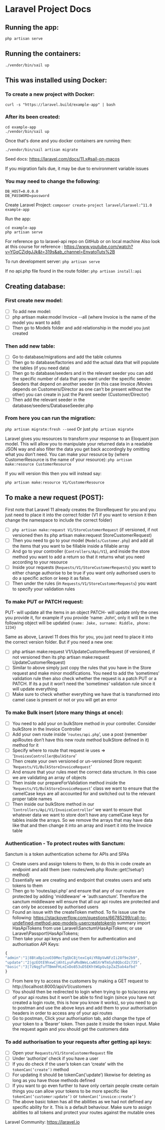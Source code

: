 # Laravel Project Docs

## Running the app:

```
php artisan serve
```

## Running the containers:

```
./vendor/bin/sail up
```

## This was installed using Docker:

### To create a new project with Docker:

`curl -s "https://laravel.build/example-app" | bash`

### After its been created:

```
cd example-app
./vendor/bin/sail up
```

Once that's done and you docker containers are running then:

`./vendor/bin/sail artisan migrate`

Seed docs: https://laravel.com/docs/11.x#sail-on-macos

If you migration fails due, it may be due to environment variable issues

### You may need to change the following:

```
DB_HOST=0.0.0.0
DB_PASSWORD=password
```

Create Laravel Project:
`composer create-project laravel/laravel:^11.0 example-app`

Run the app:

```
cd example-app
php artisan serve
```

For reference go to laravel-api repo on GitHub or on local machine
Also look at this course for reference : https://www.youtube.com/watch?v=YGqCZjdgJJk&t=319s&ab_channel=EnvatoTuts%2B

To run development server:
`php artisan serve`

If no api.php file found in the route folder:
`php artisan install:api`

## Creating database:

### First create new model:

-   [ ] To add new model:
-   [ ] php artisan make:model Invoice --all (where Invoice is the name of the model you want to add)
-   [ ] Then go to Models folder and add relationship in the model you just created

### Then add new table:

-   [ ] Go to database/migrations and add the table columns
-   [ ] Then go to database/factories and add the actual data that will populate the tables (if you need data)
-   [ ] Then go to database/seeders and in the relevant seeder you can add the specific number of data that you want under the specific seeder. Seeders that depend on another seeder (in this case Invoice /Movies depends on Customers/Director as one can’t be present without the other) you can create in just the Parent seeder (Customer/Director)
-   [ ] Then add the relevant seeder in the database/seeders/DatabaseSeeder.php

### From here you can run the migration:

`php artisan migrate:fresh --seed`
Or just
`php artisan migrate`

Laravel gives you resources to transform your response to an Eloquent json model. This will allow you to manipulate your returned data in a readable JSON way and also filter the data you get back accordingly by omitting what you don’t need.
You can make your resource by (where CustomerResource is the name of your resource):
`php artisan make:resource CustomerResource `

If you will version this then you will instead say:

`php artisan make:resource V1/CustomerResource`

## To make a new request (POST):

First note that Laravel 11 already creates the StoreRequest for you and you just need to place it into the correct folder (V1 if you want to version it then change the namespace to include the correct folder)

-   [ ] `php artisan make:request V1/StoreCustomerRequest` (if versioned, if not versioned then its php artisan make:request StoreCustomerRequest)
-   [ ] Then you need to go to your model (`Models/Customer.php`) and add all the items that you want to be fillable inside a fillable array
-   [ ] And go to your controller (`Controllers/Api/V1`), and inside the store method you want to add a return so that it returns what you need according to your resource
-   [ ] Inside your requests (`Requests/V1/StoreCustomerRequests`) you want to either change authorise to be true if you want only authorised users to do a specific action or keep it as false.
-   [ ] Then under the rules (in `Requests/V1/StoreCustomerRequests`) you want to specify your validation rules

### To make PUT or PATCH request:

PUT- will update all the items in an object
PATCH- will update only the ones you provide it, for example if you provide ‘name: John’, only it will be in the following object will be updated
`{name: Jake, surname: Riddle, phone: 1234} `

Same as above, Laravel 11 does this for you, you just need to place it into the correct version folder. But if you need a new one:

-   [ ] php artisan make:request V1/UpdateCustomerRequest (if versioned, if not versioned then its php artisan make:request UpdateCustomerRequest)
-   [ ] Similar to above simply just copy the rules that you have in the Store request and make minor modifications. You need to add the ‘sometimes’ validation rule then also check whether the request is a patch PUT or a PATCH. If its a put it won’t need the ‘sometimes’ validation rule since it will update everything
-   [ ] Make sure to check whether everything we have that is transformed into camel case is present or not or you will get an error

### To make Bulk insert (store many things at once):

-   [ ] You need to add your on bulkStore method in your controller. Consider bulkStore in the Invoice Controller
-   [ ] Add your own route inside ‘`routes/api.php`’, use a post (remember apiRoutes don’t have this new route method bulkStore defined in it) method for it
-   [ ] Specify where to route that request ie uses => ‘`InvoicesController@bulkStore`’
-   [ ] Then create your own versioned or un-versioned Store request: ‘`Requests/V1/BulkStoreInvoiceRequest`’
-   [ ] And ensure that your rules meet the correct data structure. In this case we are validating an array of objects
-   [ ] Then inside our prepareForValidation method inside the ‘`Requests/V1/BulkStoreInvoiceRequest`’ class we want to ensure that the camelCase keys are all accounted for and switched out to the relevant proper table names
-   [ ] Then inside our bulkStore method in our ‘`Controllers/Api/V1/InvoiceController`’ we want to ensure that whatever data we want to store don’t have any camelCase keys for tables inside the arrays. So we remove the arrays that may have data like that and then change it into an array and insert it into the Invoice table

### Authentication - To protect routes with Sanctum:

Sanctum is a token authentication scheme for APIs and SPAs

-   [ ] Create users and assign tokens to them, to do this in code create an endpoint and add them (see: routes/web.php Route::get(‘/setup’) method)
-   [ ] Essentially we are creating and endpoint that creates users and sets tokens to them
-   [ ] Then go to ‘routes/api.php’ and ensure that any of our routes are protected by adding 'middleware' => 'auth:sanctum’. Therefore the sanctum middleware will ensure that all our api routes are protected and can only be accessed by authorised users
-   [ ] Found an issue with the createToken method. To fix issue use the following: https://stackoverflow.com/questions/66785299/call-to-undefined-method-app-models-usercreatetokenIn summary import HasApiTokens from use Laravel\Sanctum\HasApiTokens; or use Laravel\Passport\HasApiTokens;
-   [ ] Then take your api keys and use them for authentication and authorisation
        API Keys:

```ts
{
"admin":"1|8BtaBp1zoO30MecTgQbC8jtexCq4iYR8pVwNFzIi28f9e2b9",
"update":"2|gzEOtE9hxwCjAhtLyuFuMxBWeLcwNSXrWTmSyh8Qbcd2c735",
"basic":"3|7zNqgTufTBmmFHLmIxDo853uD5EKhtWGpOu1pZaZ5ab4afbd"
}
```

-   [ ] From here try to access the customers by making a GET request to http://localhost:8000/api/v1/customers
-   [ ] You should then be redirected to login when trying to go to/access any of your api routes but it won’t be able to find login (since you have not created a login route, this is how you know it works), so you need to go to postman and use the above keys and add them to your authorisation headers in order to access any of your api routes
-   [ ] Go to postman, Click your authorisation tab, add change the type of your token to a ‘Bearer’ token. Then paste it inside the token input. Make the request again and you should get the customers data

### To add authorisation to your requests after getting api keys:

-   [ ] Open your `Requests/V1/StoreCustomerRequest` file
-   [ ] Under ‘authorize’ check if you have a user
-   [ ] If you do check if the user’s token can ‘create’ with the `tokenCan(‘create’)` method
-   [ ] For updating it should be tokenCan(‘update’) likewise for deleting as long as you have those methods defined
-   [ ] If you want to go even further to have only certain people create certain things you can allow your tokens to be more specific like `tokenCan(‘customer:update’)` or `tokenCan(‘invoice:create’)`
-   [ ] The above basic token has all the abilities as we had not defined any specific ability for it. This is a default behaviour. Make sure to assign abilities to all tokens and protect your routes against the mutable ones

Laravel Community:
https://laravel.io
